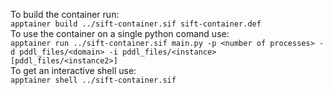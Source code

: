To build the container run:  
`apptainer build ../sift-container.sif sift-container.def`  
To use the container on a single python comand use:  
`apptainer run ../sift-container.sif main.py -p <number of processes> -d pddl_files/<domain> -i pddl_files/<instance> [pddl_files/<instance2>]`  
To get an interactive shell use:  
`apptainer shell ../sift-container.sif`

